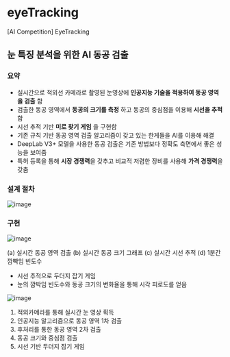 # eyeTracking
[AI Competition] EyeTracking

## 눈 특징 분석을 위한 AI 동공 검출
### 요약
- 실시간으로 적외선 카메라로 촬영된 눈영상에 **인공지능 기술을 적용하여 동공 영역을 검출** 함
- 검출한 동공 영역에서 **동공의 크기를 측정** 하고 동공의 중심점을 이용해 **시선을 추적**함
- 시선 추적 기반 **미로 찾기 게임** 을 구현함
- 기존 규칙 기반 동공 영역 검출 알고리즘이 갖고 있는 한게들을 AI를 이용해 해결
- DeepLab V3+ 모델을 사용한 동공 검출은 기존 방법보다 정확도 측면에서 좋은 성능을 보여줌
- 특허 등록을 통해 **시장 경쟁력**을 갖추고 비교적 저렴한 장비를 사용해 **가격 경쟁력**을 갖춤

### 설계 절차
![image](https://user-images.githubusercontent.com/72767245/97117845-bb752480-1749-11eb-8459-2e6aeb78323c.png)


### 구현
![image](https://user-images.githubusercontent.com/72767245/97117847-bdd77e80-1749-11eb-94e1-8914e5d817ce.png)

(a) 실시간 동공 영역 검출
(b) 실시간 동공 크기 그래프
(c) 실시간 시선 추적
(d) 1분간 깜빡임 빈도수

- 시선 추적으로 두더지 잡기 게임
- 눈의 깜박임 빈도수와 동공 크기의 변화율을 통해 시각 피로도를 얻음

![image](https://user-images.githubusercontent.com/72767245/97117850-c16b0580-1749-11eb-992d-5f6d985b3da5.png)
1. 적외카메라를 통해 실시간 눈 영상 획득 
2. 인공지능 알고리즘으로 동공 영역 1차 검출 
3. 후처리를 통한 동공 영역 2차 검출 
4. 동공 크기와 중심점 검출 
5. 시선 기반 두더지 잡기 게임 

